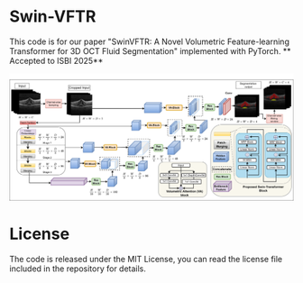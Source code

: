 # Swin-VFTR
This code is for our paper "SwinVFTR: A Novel Volumetric Feature-learning
Transformer for 3D OCT Fluid Segmentation" implemented with PyTorch. 
** Accepted to ISBI 2025**

![](img1.png)


# License
The code is released under the MIT License, you can read the license file included in the repository for details.

